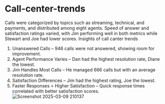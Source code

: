 # Call-center-trends
Calls were categorized by topics such as streaming, technical, and payments, and distributed among eight agents. Speed of answer and satisfaction ratings varied, with Jim performing well in both metrics while Stewart and Joe had lower scores.
Insights of call canter trends
1. Unanswered Calls – 946 calls were not answered, showing room for improvement.
2. Agent Performance Varies – Dan had the highest resolution rate, Diane the lowest.
3. Jim Handles Most Calls – He managed 666 calls but with an average resolution rate.
4. Satisfaction Differences – Jim had the highest rating, Joe the lowest.
5. Faster Responses = Higher Satisfaction – Quick response times correlated with better satisfaction scores.
   ![Screenshot 2025-03-09 210137](https://github.com/user-attachments/assets/1332c7af-e7ca-4163-97ec-445e0d73aa58)

